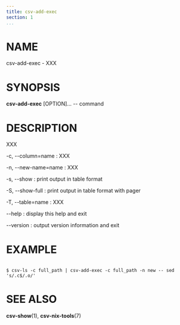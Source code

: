 ```yaml
---
title: csv-add-exec
section: 1
...
```


# NAME #

csv-add-exec - XXX

# SYNOPSIS #

**csv-add-exec** [OPTION]... -- command

# DESCRIPTION #

XXX

-c, --column=name
:   XXX

-n, --new-name=name
:   XXX

-s, --show
:   print output in table format

-S, --show-full
:   print output in table format with pager

-T, --table=name
:   XXX

--help
:   display this help and exit

--version
:   output version information and exit

# EXAMPLE #

```

$ csv-ls -c full_path | csv-add-exec -c full_path -n new -- sed 's/.c$/.o/'

```

# SEE ALSO #

**csv-show**(1), **csv-nix-tools**(7)
